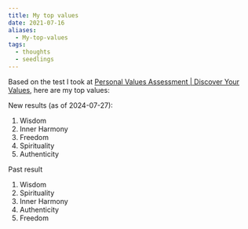 ```yaml
---
title: My top values
date: 2021-07-16
aliases:
  - My-top-values
tags:
  - thoughts
  - seedlings
---
```

Based on the test I took at [Personal Values Assessment | Discover Your Values](https://personalvalu.es/), here are my top values:

New results (as of 2024-07-27):

1. Wisdom
2. Inner Harmony
3. Freedom
4. Spirituality
5. Authenticity

Past result

1. Wisdom
2. Spirituality
3. Inner Harmony
4. Authenticity
5. Freedom